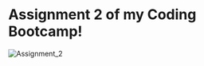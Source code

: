 # Assignment 2 of my Coding Bootcamp! 

![Assignment_2](https://user-images.githubusercontent.com/101360473/176891308-d197fd70-a113-49d5-824d-f9e740205767.jpg)
